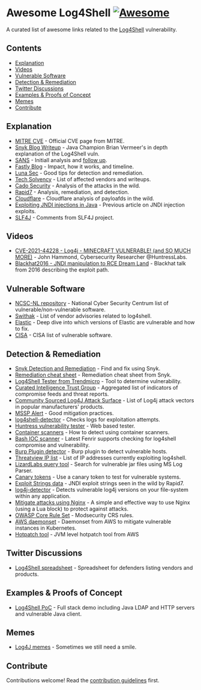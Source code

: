 # Awesome Log4Shell [![Awesome](https://awesome.re/badge.svg)](https://awesome.re)

A curated list of awesome links related to the [Log4Shell](https://security.snyk.io/vuln/SNYK-JAVA-ORGAPACHELOGGINGLOG4J-2314720) vulnerability.


## Contents

- [Explanation](#explanation)
- [Videos](#videos)
- [Vulnerable Software](#vulnerable-software)
- [Detection & Remediation](#detection--remediation)
- [Twitter Discussions](#twitter-discussions)
- [Examples & Proofs of Concept](#examples--proofs-of-concept)
- [Memes](#memes)
- [Contribute](#contribute)

## Explanation
- [MITRE CVE](https://cve.mitre.org/cgi-bin/cvename.cgi?name=CVE-2021-44228) - Official CVE page from MITRE.
- [Snyk Blog Writeup](https://snyk.io/blog/log4j-rce-log4shell-vulnerability-cve-2021-4428/) - Java Champion Brian Vermeer's in depth explanation of the Log4Shell vuln.
- [SANS](https://isc.sans.edu/diary/rss/28120) - Initiall analysis and [follow up](https://isc.sans.edu/diary/rss/28122).
- [Fastly Blog](https://www.fastly.com/blog/digging-deeper-into-log4shell-0day-rce-exploit-found-in-log4j) - Impact, how it works, and timeline.
- [Luna Sec](https://www.lunasec.io/docs/blog/log4j-zero-d) - Good tips for detection and remediation.
- [Tech Solvency](https://www.techsolvency.com/story-so-far/cve-2021-44228-log4j-log4shell/) - List of affected vendors and writeups.
- [Cado Security](https://www.cadosecurity.com/analysis-of-initial-in-the-wild-attacks-exploiting-log4shell-log4j-cve-2021-44228/) - Analysis of the attacks in the wild.
- [Rapid7](https://www.rapid7.com/blog/post/2021/12/10/widespread-exploitation-of-critical-remote-code-execution-in-apache-log4j/) - Analysis, remediation, and detection.
- [Cloudflare](https://blog.cloudflare.com/actual-cve-2021-44228-payloads-captured-in-the-wild/) - Cloudflare analysis of payloafds in the wild.
- [Exploiting JNDI injections in Java](https://www.veracode.com/blog/research/exploiting-jndi-injections-java) - Previous article on JNDI injection exploits.
- [SLF4J](http://slf4j.org/log4shell.html) - Comments from SLF4J project.

## Videos
- [CVE-2021-44228 - Log4j - MINECRAFT VULNERABLE! (and SO MUCH MORE)](https://www.youtube.com/watch?v=7qoPDq41xhQ) - John Hammond, Cybersecurity Researcher @HuntressLabs.
- [Blackhat2016 - JNDI manipulation to RCE Dream Land](https://www.youtube.com/watch?v=Y8a5nB-vy78) - Blackhat talk from 2016 describing the exploit path.

## Vulnerable Software
- [NCSC-NL repository](https://github.com/NCSC-NL/log4shell/tree/main/software) - National Cyber Security Centrum list of vulnerable/non-vulnerable software.
- [Swithak](https://gist.github.com/SwitHak/b66db3a06c2955a9cb71a8718970c592) - List of vendor advisories related to log4shell.
- [Elastic](https://xeraa.net/blog/2021_mitigate-log4j2-log4shell-elasticsearch/) - Deep dive into which versions of Elastic are vulnerable and how to fix.
- [CISA](https://github.com/cisagov/log4j-affected-db) - CISA list of vulnerable software.

## Detection & Remediation 
- [Snyk Detection and Remediation](https://snyk.io/blog/find-fix-log4shell-quickly-snyk/) - Find and fix using Snyk.
- [Remediation cheat sheet](https://snyk.io/blog/log4shell-remediation-cheat-sheet/) - Remediation cheat sheet from Snyk.
- [Log4Shell Tester from Trendmicro](https://log4j-tester.trendmicro.com/) - Tool to determine vulnerability.
- [Curated Intelligence Trust Group](https://github.com/curated-intel/Log4Shell-IOCs) - Aggregated list of indicators of compromise feeds and threat reports.
- [Community Sourced Log4J Attack Surface](https://github.com/YfryTchsGD/Log4jAttackSurface) - List of Log4j attack vectors in popular manufacturers' products.
- [MSSP Alert](https://www.msspalert.com/cybersecurity-news/java-vulnerability-log4shell-zero-day-details-patches-and-updates/) - Good mitigation practices.
- [log4shell-detector](https://github.com/Neo23x0/log4shell-detector) - Checks logs for exploitation attempts.
- [Huntress vulnerability tester](https://log4shell.huntress.com/) - Web based tester.
- [Container scanners](https://hackmd.io/e9RUrXSwRKyERCOBDo96RA) - How to detect using container scanners.
- [Bash IOC scanner](https://github.com/Neo23x0/Fenrir) - Latest Fenrir supports checking for log4shell compromise and vulnerability.
- [Burp Plugin detector](https://blog.silentsignal.eu/2021/12/12/our-new-tool-for-enumerating-hidden-log4shell-affected-hosts/) - Burp plugin to detect vulnerable hosts.
- [Threatview IP list](https://github.com/Malwar3Ninja/Exploitation-of-Log4j2-CVE-2021-44228) - List of IP addresses currently exploiting log4shell.
- [LizardLabs query tool](https://github.com/lizardlabs/Log-Parser-Lizard-Queries/blob/master/queries/log4shell/log4shell.search.MD5.sql) - Search for vulnerable jar files using MS Log Parser.
- [Canary tokens](https://help.canary.tools/hc/en-gb/articles/4413465229201) - Use a canary token to test for vulnerable systems.
- [Exploit Strings data](https://github.com/rapid7/data/tree/master/log4shell/heisenberg) - JNDI exploit strings seen in the wild by Rapid7.
- [log4j-detector](https://github.com/mergebase/log4j-detector) - Detects vulnerable log4j versions on your file-system within any application.
- [Mitigate attacks using Nginx](https://www.infiniroot.com/blog/1155/using-nginx-lua-script-mitigate-log4shell-cve-2021-44228-vulnerability) - A simple and effective way to use Nginx (using a Lua block) to protect against attacks.
- [OWASP Core Rule Set](https://coreruleset.org/20211213/crs-and-log4j-log4shell-cve-2021-44228/) - Modsecurity CRS rules.
- [AWS daemonset](https://github.com/aws-samples/kubernetes-log4j-cve-2021-44228-node-agent) - Daemonset from AWS to mitigate vulnerable instances in Kubernetes.
- [Hotpatch tool](https://github.com/corretto/hotpatch-for-apache-log4j2) - JVM level hotpatch tool from AWS

## Twitter Discussions
- [Log4Shell spreadsheet](https://twitter.com/GossiTheDog/status/1470056396968374273?s=20) - Spreadsheet for defenders listing vendors and products.

## Examples & Proofs of Concept

- [Log4Shell PoC](https://github.com/snyk-labs/log4shell-poc) - Full stack demo including Java LDAP and HTTP servers and vulnerable Java client.

## Memes
- [Log4J memes](https://github.com/snyk-labs/awesome-log4shell/blob/main/Log4Jmemes.md) - Sometimes we still need a smile. 

## Contribute
Contributions welcome! Read the [contribution guidelines](contributing.md) first.
